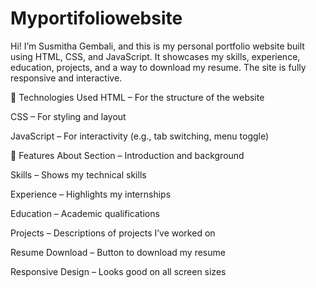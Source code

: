 # Myportifoliowebsite
Hi! I’m Susmitha Gembali, and this is my personal portfolio website built using HTML, CSS, and JavaScript. It showcases my skills, experience, education, projects, and a way to download my resume. The site is fully responsive and interactive.

🔧 Technologies Used
HTML – For the structure of the website

CSS – For styling and layout

JavaScript – For interactivity (e.g., tab switching, menu toggle)

📂 Features
About Section – Introduction and background

Skills – Shows my technical skills

Experience – Highlights my internships

Education – Academic qualifications

Projects – Descriptions of projects I’ve worked on

Resume Download – Button to download my resume

Responsive Design – Looks good on all screen sizes
